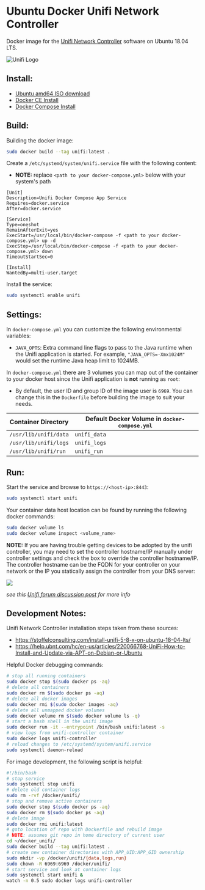 # Ubuntu Docker Unifi Network Controller

Docker image for the [Unifi Network Controller](https://unifi-network.ui.com/#unifi) software on Ubuntu 18.04 LTS.

![Unifi Logo](https://unifi-network.ui.com/logo192.png)

## Install:

- [Ubuntu amd64 ISO download](https://ubuntu.com/download/server/thank-you?version=18.04.4&architecture=amd64)
- [Docker CE Install](https://docs.docker.com/install/linux/docker-ce/ubuntu/)
- [Docker Compose Install](https://docs.docker.com/compose/install/)

## Build:

Building the docker image:

```bash
sudo docker build --tag unifi:latest .
```

Create a `/etc/systemd/system/unifi.service` file with the following content:

- **NOTE:** replace `<path to your docker-compose.yml>` below with your system's path

```
[Unit]
Description=Unifi Docker Compose App Service
Requires=docker.service
After=docker.service

[Service]
Type=oneshot
RemainAfterExit=yes
ExecStart=/usr/local/bin/docker-compose -f <path to your docker-compose.yml> up -d
ExecStop=/usr/local/bin/docker-compose -f <path to your docker-compose.yml> down
TimeoutStartSec=0

[Install]
WantedBy=multi-user.target
```

Install the service:

```bash
sudo systemctl enable unifi
```

## Settings:

In `docker-compose.yml` you can customize the following environmental variables:

- `JAVA_OPTS`: Extra command line flags to pass to the Java runtime when the Unifi application is started. For example, `"JAVA_OPTS=-Xmx1024M"` would set the runtime Java heap limit to 1024MB.

In `docker-compose.yml` there are 3 volumes you can map out of the container to your docker host since the Unifi application is **not** running as `root`:

- By default, the user ID and group ID of the image user is `6969`. You can change this in the `Dockerfile` before building the image to suit your needs.

| Container Directory   | Default Docker Volume in `docker-compose.yml` |
| --------------------- | --------------------------------------------- |
| `/usr/lib/unifi/data` | `unifi_data`                                  |
| `/usr/lib/unifi/logs` | `unifi_logs`                                  |
| `/usr/lib/unifi/run`  | `unifi_run`                                   |

## Run:

Start the service and browse to `https://<host-ip>:8443`:

```bash
sudo systemctl start unifi
```

Your container data host location can be found by running the following docker commands:

```bash
sudo docker volume ls
sudo docker volume inspect <volume_name>
```

**NOTE:** If you are having trouble getting devices to be adopted by the unifi controller, you may need to set the controller hostname/IP manually under controller settings and check the box to override the controller hostname/IP. The controller hostname can be the FQDN for your controller on your network or the IP you statically assign the controller from your DNS server:

![](https://img.community.ui.com/12516be0-c60a-4f8e-b02c-70be91a0dfa6/answers/1e455b55-9a2b-4be1-ab28-b7a8d5b5337c/b8282b56-d454-4d6f-96ac-5fef69a48807)

_see this [Unifi forum discussion post](https://community.ui.com/questions/UniFi-is-stuck-at-Adopting/596ee99e-5828-4fa2-930d-e6d3b68deba6) for more info_

## Development Notes:

Unifi Network Controller installation steps taken from these sources:

- https://stoffelconsulting.com/install-unifi-5-8-x-on-ubuntu-18-04-lts/
- https://help.ubnt.com/hc/en-us/articles/220066768-UniFi-How-to-Install-and-Update-via-APT-on-Debian-or-Ubuntu

Helpful Docker debugging commands:

```bash
# stop all running containers
sudo docker stop $(sudo docker ps -aq)
# delete all containers
sudo docker rm $(sudo docker ps -aq)
# delete all docker images
sudo docker rmi $(sudo docker images -aq)
# delete all unmapped docker volumes
sudo docker volume rm $(sudo docker volume ls -q)
# start a bash shell in the unifi image
sudo docker run -it --entrypoint /bin/bash unifi:latest -s
# view logs from unifi-controller container
sudo docker logs unifi-controller
# reload changes to /etc/systemd/system/unifi.service
sudo systemctl daemon-reload
```

For image development, the following script is helpful:

```bash
#!/bin/bash
# stop service
sudo systemctl stop unifi
# delete old container logs
sudo rm -rvf /docker/unifi/
# stop and remove active containers
sudo docker stop $(sudo docker ps -aq)
sudo docker rm $(sudo docker ps -aq)
# delete image
sudo docker rmi unifi:latest
# goto location of repo with Dockerfile and rebuild image
# NOTE: assumes git repo in home directory of current user
cd ~/docker_unifi/
sudo docker build --tag unifi:latest .
# create new container directories with APP_UID:APP_GID ownership
sudo mkdir -vp /docker/unifi/{data,logs,run}
sudo chown -R 6969:6969 /docker/unifi/
# start service and look at container logs
sudo systemctl start unifi &
watch -n 0.5 sudo docker logs unifi-controller
```


